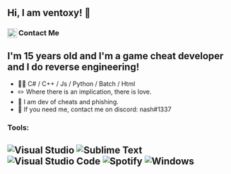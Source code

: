 <!--

:)

-->

## Hi, I am ventoxy! 👻

### Contact Me [<img align="left" alt="nash | Discord" width="22px" src="https://raw.githubusercontent.com/anuraghazra/anuraghazra/master/assets/discord-round.svg" />](https://discord.gg/8JdgHbUMNP)

## I'm 15 years old and I'm a game cheat developer and I do reverse engineering!
-   👨‍💻 C# / C++ / Js / Python / Batch / Html
-   ✏️ Where there is an implication, there is love.
-   👻 I am dev of cheats and phishing.
-   💭 If you need me, contact me on discord: nash#1337

### Tools:
![Visual Studio](https://img.shields.io/badge/Visual%20Studio-5C2D91.svg?style=for-the-badge&logo=visual-studio&logoColor=white)
![Sublime Text](https://img.shields.io/badge/sublime_text-%23575757.svg?style=for-the-badge&logo=sublime-text&logoColor=important)
![Visual Studio Code](https://img.shields.io/badge/Visual%20Studio%20Code-0078d7.svg?style=for-the-badge&logo=visual-studio-code&logoColor=white)
![Spotify](https://img.shields.io/badge/Spotify-1ED760?style=for-the-badge&logo=spotify&logoColor=white)
![Windows](https://img.shields.io/badge/Windows-0078D6?style=for-the-badge&logo=windows&logoColor=white)
---
